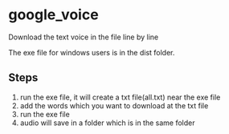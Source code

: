 # google_voice
Download the text voice in the file line by line

The exe file for windows users is in the dist folder.

## Steps
1. run the exe file, it will create a txt file(all.txt) near the exe file
2. add the words which you want to download at the txt file
3. run the exe file
4. audio will save in a folder which is in the same folder
